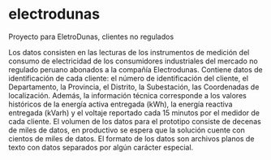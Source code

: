 # electrodunas
Proyecto para EletroDunas, clientes no regulados

Los datos consisten en las lecturas de los instrumentos de medición del consumo de electricidad de los consumidores industriales del mercado no regulado peruano abonados a la compañía Electrodunas. Contiene datos de identificación de cada cliente: el número de identificación del cliente, el Departamento, la Provincia, el Distrito, la Subestación, las Coordenadas de localización. Además, la información técnica corresponde a los valores históricos de la energía activa entregada (kWh), la energía reactiva entregada (kVarh) y el voltaje reportado cada 15 minutos por el medidor de cada cliente.
El volumen de los datos para el prototipo consiste de decenas de miles de datos, en productivo se espera que la solución cuente con cientos de miles de datos. El formato de los datos son archivos planos de texto con datos separados por algún carácter especial.

